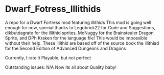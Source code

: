 # Dwarf_Fotress_Illithids
A repo for a Dwarf Fortress mod featuring illithids
This mod is going well enough for now, special thanks to Legobrick22 for Code and Suggestions, dikbutdagrate for the illithid sprites, McNuggy for the Brainstealer Dragon Sprite, and DPh Kraken for the language file!
This would be impossible without their help.
These Illithid are based off of the source book the Illithiad for the Second Edition of Advanced Dungeons and Dragons

Currently, I rate it Playable, but not perfect

Outstanding issues: N/A
Now its all about Quality baby!
